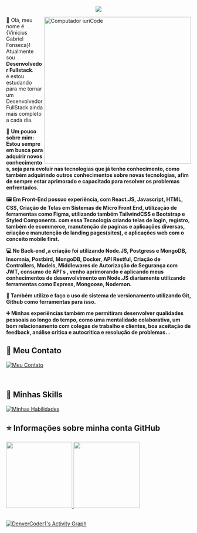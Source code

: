 <p align="center"> 
  <img src="https://profile-counter.glitch.me/viniciusfonsecapr/count.svg" />
</p>


<img src="https://raw.githubusercontent.com/MicaelliMedeiros/micaellimedeiros/master/image/computer-illustration.png" min-width="400px" max-width="400px" width="400px" align="right" alt="Computador iuriCode">

<p align="left"> 
  💜 Olá, meu nome é {Vinicius Gabriel Fonseca}! <br>
  Atualmente sou <strong>Desenvolvedor Fullstack</strong>.<br>
  e estou estudando para me tornar um Desenvolvedor FullStack ainda mais completo a cada dia.
</p>

<p align="left">
  🦄 <strong>Um pouco sobre mim: </strong>
 <strong><br>
 Estou sempre em busca para adquirir novos conhecimentos, seja para evoluir nas tecnologias que já tenho conhecimento, como também adquirindo outros conhecimentos sobre novas tecnologias, afim de sempre estar aprimorado e capacitado para resolver  os problemas enfrentados. 

🖼 Em Front-End possuo experiência, com React.JS,  Javascript, HTML, CSS, Criação de Telas em Sistemas de  Micro Front End,  utilização de ferramentas como Figma, utilizando também TailwindCSS e Bootstrap e Styled Components. com essa Tecnologia criando telas de login, registro, também de ecommerce, manutenção de paginas e aplicações diversas, criação e manutenção de landing pages(sites), e aplicações web com o conceito mobile first.

 💻 No Back-end ,a criação foi utilizando Node.JS, Postgress e MongoDB, Insomnia, Postbird, MongoDB, Docker,  API Restful, Criação de Controllers, Models, Middlewares de Autorização de Segurança com JWT, consumo de API's , venho aprimorando e aplicando meus conhecimentos de desenvolvimento em Node.JS diariamente utilizando ferramentas como Express, Mongoose, Nodemon.

📑 Também utilizo e faço o uso de sistema de versionamento  utilizando Git, Github como ferramentas para isso. 

➕ Minhas experiências também me permitiram desenvolver qualidades pessoais ao longo do tempo, como uma mentalidade colaborativa, um bom relacionamento com colegas de trabalho e clientes, boa aceitação de feedback, análise crítica  e autocritica e resolução de problemas.
  .</strong>
</p>

## 💌 Meu Contato
 [![Meu Contato](https://skillicons.dev/icons?i=linkedin)](https://www.linkedin.com/in/viniciusfonsecapr/)

<br>

  ## 🚀 Minhas Skills <br>
 [![Minhas Habilidades](https://skillicons.dev/icons?i=react,js,html,css,bootstrap,tailwind,styledcomponents,figma,express,nodejs,mongodb,postgres,docker,git,github,gitlab,netlify,linux)](https://skillicons.dev)
 
  ## ⭐ Informações sobre minha conta GitHub
   
 <div>
  <a href="https://github.com/viniciusfonsecapr">
  <img height="180em" src="https://github-readme-stats.vercel.app/api?username=viniciusfonsecapr&show_icons=true&theme=tokyonight&include_all_commits=true&count_private=true"/>
  <img height="180em" src="https://github-readme-stats.vercel.app/api/top-langs/?username=viniciusfonsecapr&layout=compact&langs_count=7&theme=tokyonight"/>
</div><br>
 
<a href="https://github.com/ashutosh00710/github-readme-activity-graph"><img alt="DenverCoder1's Activity Graph" src="https://activity-graph.herokuapp.com/graph?username=viniciusfonsecapr&bg_color=1F222E&color=F8D866&line=F85D7F&point=FFFFFF&hide_border=true" /></a>
  
